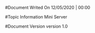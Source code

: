 #Document Writed On
12/05/2020 | 00:00

#Topic Information
Mini Server

#Document Version
version 1.0